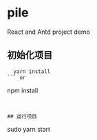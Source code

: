 # pile
React and Antd  project demo 
## 初始化项目

```
  yarn install 
``` or
```
   npm install
```


## 运行项目

```
 sudo yarn start
```






